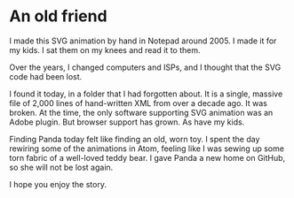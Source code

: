 # An old friend
I made this SVG animation by hand in Notepad around 2005. I made it for my kids. I sat them on my knees and read it to them.

Over the years, I changed computers and ISPs, and I thought that the SVG code had been lost.

I found it today, in a folder that I had forgotten about. It is a single, massive file of 2,000 lines of hand-written XML from over a decade ago. It was broken. At the time, the only software supporting SVG animation was an Adobe plugin. But browser support has grown. As have my kids.

Finding Panda today felt like finding an old, worn toy. I spent the day rewiring some of the animations in Atom, feeling like I was sewing up some torn fabric of a well-loved teddy bear. I gave Panda a new home on GitHub, so she will not be lost again.

I hope you enjoy the story.
